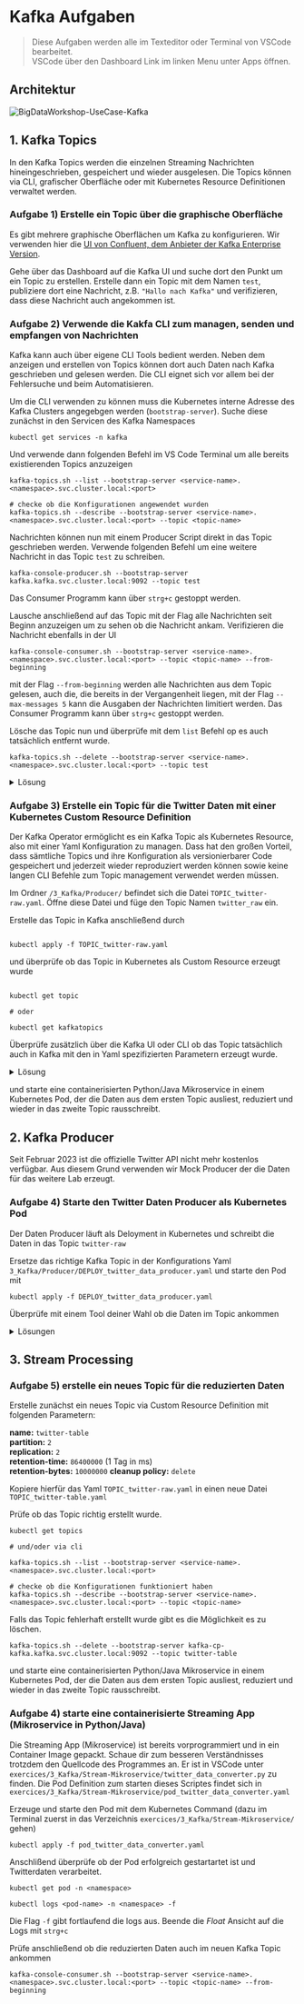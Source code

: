 # Kafka Aufgaben

> Diese Aufgaben werden alle im Texteditor oder Terminal von VSCode bearbeitet.  
> VSCode über den Dashboard Link im linken Menu unter Apps öffnen.

## Architektur

![BigDataWorkshop-UseCase-Kafka](https://user-images.githubusercontent.com/16557412/227127231-f741be8f-67e4-42a2-be36-6fb5b9e24040.png)

## 1. Kafka Topics

In den Kafka Topics werden die einzelnen Streaming Nachrichten hineingeschrieben, gespeichert und wieder ausgelesen. Die Topics können via CLI, grafischer Oberfläche oder mit Kubernetes Resource Definitionen verwaltet werden.

### Aufgabe 1) Erstelle ein Topic über die graphische Oberfläche

Es gibt mehrere graphische Oberflächen um Kafka zu konfigurieren. Wir verwenden hier die [UI von Confluent, dem Anbieter der Kafka Enterprise Version](https://docs.confluent.io/platform/current/control-center/index.html).

Gehe über das Dashboard auf die Kafka UI und suche dort den Punkt um ein Topic zu erstellen. Erstelle dann ein Topic mit dem Namen `test`, publiziere dort eine Nachricht, z.B. `"Hallo nach Kafka"` und verifizieren, dass diese Nachricht auch angekommen ist.

### Aufgabe 2) Verwende die Kakfa CLI zum managen, senden und empfangen von Nachrichten

Kafka kann auch über eigene CLI Tools bedient werden. Neben dem anzeigen und erstellen von Topics können dort auch Daten nach Kafka geschrieben und gelesen werden. Die CLI eignet sich vor allem bei der Fehlersuche und beim Automatisieren.

Um die CLI verwenden zu können muss die Kubernetes interne Adresse des Kafka Clusters angegebgen werden (`bootstrap-server`). Suche diese zunächst in den Servicen des Kafka Namespaces

```
kubectl get services -n kafka
```

Und verwende dann folgenden Befehl im VS Code Terminal um alle bereits existierenden Topics anzuzeigen

```
kafka-topics.sh --list --bootstrap-server <service-name>.<namespace>.svc.cluster.local:<port>

# checke ob die Konfigurationen angewendet wurden
kafka-topics.sh --describe --bootstrap-server <service-name>.<namespace>.svc.cluster.local:<port> --topic <topic-name>
```

Nachrichten können nun mit einem Producer Script direkt in das Topic geschrieben werden.
Verwende folgenden Befehl um eine weitere Nachricht in das Topic `test` zu schreiben.

```
kafka-console-producer.sh --bootstrap-server kafka.kafka.svc.cluster.local:9092 --topic test
```

Das Consumer Programm kann über `strg+c` gestoppt werden.

Lausche anschließend auf das Topic mit der Flag alle Nachrichten seit Beginn anzuzeigen um zu sehen ob die Nachricht ankam. Verifizieren die Nachricht ebenfalls in der UI

```
kafka-console-consumer.sh --bootstrap-server <service-name>.<namespace>.svc.cluster.local:<port> --topic <topic-name> --from-beginning
```

mit der Flag `--from-beginning` werden alle Nachrichten aus dem Topic gelesen, auch die, die bereits in der Vergangenheit liegen, mit der Flag `--max-messages 5` kann die Ausgaben der Nachrichten limitiert werden. Das Consumer Programm kann über `strg+c` gestoppt werden.

Lösche das Topic nun und überprüfe mit dem `list` Befehl op es auch tatsächlich entfernt wurde.

```
kafka-topics.sh --delete --bootstrap-server <service-name>.<namespace>.svc.cluster.local:<port> --topic test
```

<details>
<summary>Lösung</summary>
Der korrekte Service für die Kafka Broker (den Boostrapserver) ist `kafka`
Damit lautet die volle Kubernetes interne DNS-Adresse des Bootstrap servers
  
```shell
kafka.kafka.svc.cluster.local:9092
```
Und die Befehle der Aufgabe sind folglich

```shell
# list topics
kafka-topics.sh --list --bootstrap-server kafka.kafka.svc.cluster.local:9092

# describe topic details

kafka-topics.sh --describe --bootstrap-server kafka.kafka.svc.cluster.local:9092 --topic test

# publish to topic

kafka-console-producer.sh --bootstrap-server kafka.kafka.svc.cluster.local:9092 --topic test

# subscribe to topic

kafka-console-consumer.sh --bootstrap-server kafka.kafka.svc.cluster.local:9092 --topic test --from-beginning

# delete topic

kafka-topics.sh --delete --bootstrap-server kafka.kafka.svc.cluster.local:9092 --topic test

```

</details>


### Aufgabe 3) Erstelle ein Topic für die Twitter Daten mit einer Kubernetes Custom Resource Definition

Der Kafka Operator ermöglicht es ein Kafka Topic als Kubernetes Resource, also mit einer Yaml Konfiguration zu managen. Dass hat den großen Vorteil, dass sämtliche Topics und ihre Konfiguration als versionierbarer Code gespeichert und jederzeit wieder reproduziert werden können sowie keine langen CLI Befehle zum Topic management verwendet werden müssen.

Im Ordner `/3_Kafka/Producer/` befindet sich die Datei `TOPIC_twitter-raw.yaml`.
Öffne diese Datei und füge den Topic Namen `twitter_raw` ein.

Erstelle das Topic in Kafka anschließend durch
```

kubectl apply -f TOPIC_twitter-raw.yaml

```

und überprüfe ob das Topic in Kubernetes als Custom Resource erzeugt wurde
```

kubectl get topic

# oder

kubectl get kafkatopics

````
Überprüfe zusätzlich über die Kafka UI oder CLI ob das Topic tatsächlich auch in Kafka mit den in Yaml spezifizierten Parametern erzeugt wurde.

<details>
<summary>Lösung</summary>

```yaml
apiVersion: platform.confluent.io/v1beta1
kind: KafkaTopic
metadata:
  # name des Topics
  name: twitter-raw
  namespace: kafka
spec:
  # Anzahl Replica
  replicas: 2
  # Anzahl Partitionen
  partitionCount: 2
  configs:
    # wie lange sollen Messages gespeichert werden (1Tag)
    retention.ms: "86400000"
    # wieviel Bytes an Messages sollen maximal gespeichert werden (100MB)
    retention.bytes: "10000000"
    # was soll mit den alten Nachrichten passieren wenn den Retention Bedinung überschritten wird (löschen)
    cleanup.policy: "delete"
````

und

```
# list topics
kafka-topics.sh --list --bootstrap-server kafka.kafka.svc.cluster.local:9092

# describe topic details

kafka-topics.sh --describe --bootstrap-server kafka.kafka.svc.cluster.local:9092 --topic twitter-raw
```

</details>

und starte eine containerisierten Python/Java Mikroservice in einem Kubernetes Pod, der die Daten aus dem ersten Topic ausliest, reduziert und wieder in das zweite Topic rausschreibt.

## 2. Kafka Producer

Seit Februar 2023 ist die offizielle Twitter API nicht mehr kostenlos verfügbar. Aus diesem Grund verwenden wir Mock Producer der die Daten für das weitere Lab erzeugt.

### Aufgabe 4) Starte den Twitter Daten Producer als Kubernetes Pod

Der Daten Producer läuft als Deloyment in Kubernetes und schreibt die Daten in das Topic `twitter-raw`

Ersetze das richtige Kafka Topic in der Konfigurations Yaml `3_Kafka/Producer/DEPLOY_twitter_data_producer.yaml` und starte den Pod mit

```
kubectl apply -f DEPLOY_twitter_data_producer.yaml
```

Überprüfe mit einem Tool deiner Wahl ob die Daten im Topic ankommen

<details>
<summary>Lösungen</summary>

```bash
kafka-console-consumer.sh --bootstrap-server kafka-cp-kafka.kafka.svc.cluster.local:9092 --topic twitter-raw --from-beginning --max-messages 10

```

</details>

## 3. Stream Processing

### Aufgabe 5) erstelle ein neues Topic für die reduzierten Daten

Erstelle zunächst ein neues Topic via Custom Resource Definition mit folgenden Parametern:

**name:** `twitter-table`  
**partition:** `2`  
**replication:** `2`  
**retention-time:** `86400000` (1 Tag in ms)  
**retention-bytes:** `10000000`
**cleanup policy:** `delete`

Kopiere hierfür das Yaml `TOPIC_twitter-raw.yaml` in einen neue Datei `TOPIC_twitter-table.yaml`

Prüfe ob das Topic richtig erstellt wurde.<br>

```
kubectl get topics

# und/oder via cli

kafka-topics.sh --list --bootstrap-server <service-name>.<namespace>.svc.cluster.local:<port>

# checke ob die Konfigurationen funktioniert haben
kafka-topics.sh --describe --bootstrap-server <service-name>.<namespace>.svc.cluster.local:<port> --topic <topic-name>
```

Falls das Topic fehlerhaft erstellt wurde gibt es die Möglichkeit es zu löschen.

```
kafka-topics.sh --delete --bootstrap-server kafka-cp-kafka.kafka.svc.cluster.local:9092 --topic twitter-table
```

und starte eine containerisierten Python/Java Mikroservice in einem Kubernetes Pod, der die Daten aus dem ersten Topic ausliest, reduziert und wieder in das zweite Topic rausschreibt.

### Aufgabe 4) starte eine containerisierte Streaming App (Mikroservice in Python/Java)

Die Streaming App (Mikroservice) ist bereits vorprogrammiert und in ein Container Image gepackt. Schaue dir zum besseren Verständnisses trotzdem den Quellcode des Programmes an. Er ist in VSCode unter `exercices/3_Kafka/Stream-Mikroservice/twitter_data_converter.py` zu finden. Die Pod Definition zum starten dieses Scriptes findet sich in `exercices/3_Kafka/Stream-Mikroservice/pod_twitter_data_converter.yaml`

Erzeuge und starte den Pod mit dem Kubernetes Command (dazu im Terminal zuerst in das Verzeichnis `exercices/3_Kafka/Stream-Mikroservice/` gehen)

```
kubectl apply -f pod_twitter_data_converter.yaml
```

Anschlißend überprüfe ob der Pod erfolgreich gestartartet ist und Twitterdaten verarbeitet.

```
kubectl get pod -n <namespace>

kubectl logs <pod-name> -n <namespace> -f

```

Die Flag `-f` gibt fortlaufend die logs aus. Beende die _Float_ Ansicht auf die Logs mit `strg+c`

Prüfe anschließend ob die reduzierten Daten auch im neuen Kafka Topic ankommen

```
kafka-console-consumer.sh --bootstrap-server <service-name>.<namespace>.svc.cluster.local:<port> --topic <topic-name> --from-beginning
```
